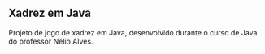 ## Xadrez em Java

Projeto de jogo de xadrez em Java, desenvolvido durante o curso de Java do professor Nélio Alves.
